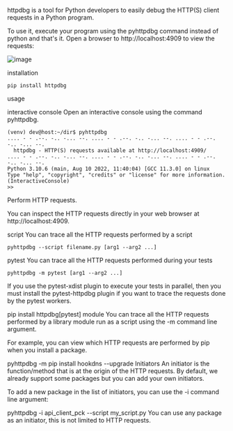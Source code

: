 httpdbg is a tool for Python developers to easily debug the HTTP(S) client requests in a Python program.

To use it, execute your program using the pyhttpdbg command instead of python and that's it. Open a browser to http://localhost:4909 to view the requests:

![image](https://github.com/user-attachments/assets/417bc889-c55d-48e6-8b7d-035d3802748f)

installation

    pip install httpdbg

usage

interactive console
Open an interactive console using the command pyhttpdbg.

    (venv) dev@host:~/dir$ pyhttpdbg 
    .... - - .--. -.. -... --. .... - - .--. -.. -... --. .... - - .--. -.. -... --.
      httpdbg - HTTP(S) requests available at http://localhost:4909/
    .... - - .--. -.. -... --. .... - - .--. -.. -... --. .... - - .--. -.. -... --.
    Python 3.10.6 (main, Aug 10 2022, 11:40:04) [GCC 11.3.0] on linux
    Type "help", "copyright", "credits" or "license" for more information.
    (InteractiveConsole)
    >>

Perform HTTP requests.

You can inspect the HTTP requests directly in your web browser at http://localhost:4909.

script
You can trace all the HTTP requests performed by a script

    pyhttpdbg --script filename.py [arg1 --arg2 ...]
    
pytest
You can trace all the HTTP requests performed during your tests

    pyhttpdbg -m pytest [arg1 --arg2 ...]


If you use the pytest-xdist plugin to execute your tests in parallel, then you must install the pytest-httpdbg plugin if you want to trace the requests done by the pytest workers.

pip install httpdbg[pytest]
module
You can trace all the HTTP requests performed by a library module run as a script using the -m command line argument.

For example, you can view which HTTP requests are performed by pip when you install a package.

pyhttpdbg -m pip install hookdns --upgrade
Initiators
An initiator is the function/method that is at the origin of the HTTP requests. By default, we already support some packages but you can add your own initiators.

To add a new package in the list of initiators, you can use the -i command line argument:

pyhttpdbg -i api_client_pck --script my_script.py
You can use any package as an initiator, this is not limited to HTTP requests.
